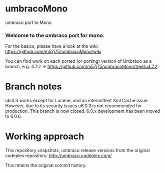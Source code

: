 umbracoMono
===========

umbraco port to Mono

### Welcome to the umbraco port for mono.

For the basics, please have a look at the wiki: 
https://github.com/m57j75/umbracoMono/wiki


You can find work on each ported (or porting) version of Umbraco
as a branch, 
e.g. 4.7.2 -> https://github.com/m57j75/umbracoMono/tree/u4.7.2

# Branch notes
u6.0.3 works except for Lucene, and an intermittent Xml Cache issue.
However, due to its security issues u6.0.3 is not recommended for production.
This branch is now closed. 6.0.x development has been moved to 6.0.6.

# Working approach 
This repository snapshots, umbraco release versions 
from the original codeplex repository: http://umbraco.codeplex.com/

This retains the original commit history.




